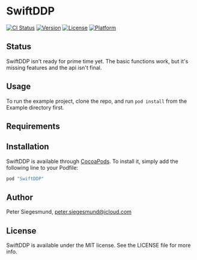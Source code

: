 # SwiftDDP

[![CI Status](http://img.shields.io/travis/Peter/SwiftDDP.svg?style=flat)](https://travis-ci.org/Peter/SwiftDDP)
[![Version](https://img.shields.io/cocoapods/v/SwiftDDP.svg?style=flat)](http://cocoapods.org/pods/SwiftDDP)
[![License](https://img.shields.io/cocoapods/l/SwiftDDP.svg?style=flat)](http://cocoapods.org/pods/SwiftDDP)
[![Platform](https://img.shields.io/cocoapods/p/SwiftDDP.svg?style=flat)](http://cocoapods.org/pods/SwiftDDP)

## Status
SwiftDDP isn't ready for prime time yet. The basic functions work, but it's missing features and the api isn't final.

## Usage

To run the example project, clone the repo, and run `pod install` from the Example directory first.

## Requirements

## Installation

SwiftDDP is available through [CocoaPods](http://cocoapods.org). To install
it, simply add the following line to your Podfile:

```ruby
pod "SwiftDDP"
```

## Author

Peter Siegesmund, peter.siegesmund@icloud.com

## License

SwiftDDP is available under the MIT license. See the LICENSE file for more info.
